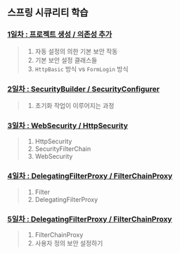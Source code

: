 ## 스프링 시큐리티 학습

### [1일차 : 프로젝트 생성 / 의존성 추가](https://github.com/LegdayDev/SpringSecurity_lab/blob/master/src/main/resources/md/day01.md)
> 1. 자동 설정의 의한 기본 보안 작동
> 2. 기본 보안 설정 클래스들
> 3. `HttpBasic` 방식 vs `FormLogin` 방식

### [2일차 : SecurityBuilder / SecurityConfigurer](https://github.com/LegdayDev/SpringSecurity_lab/blob/master/src/main/resources/md/day02.md)
> 1. 초기화 작업이 이루어지는 과정

### [3일차 : WebSecurity / HttpSecurity](https://github.com/LegdayDev/SpringSecurity_lab/blob/master/src/main/resources/md/day03.md)
> 1. HttpSecurity
> 2. SecurityFilterChain
> 3. WebSecurity

### [4일차 : DelegatingFilterProxy / FilterChainProxy](https://github.com/LegdayDev/SpringSecurity_lab/blob/master/src/main/resources/md/day04.md)
> 1. Filter
> 2. DelegatingFilterProxy

### [5일차 : DelegatingFilterProxy / FilterChainProxy](https://github.com/LegdayDev/SpringSecurity_lab/blob/master/src/main/resources/md/day04.md)
> 1. FilterChainProxy
> 2. 사용자 정의 보안 설정하기